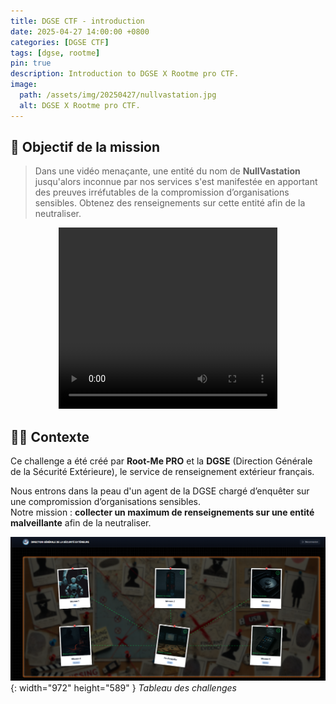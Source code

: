 ```yaml
---
title: DGSE CTF - introduction
date: 2025-04-27 14:00:00 +0800
categories: [DGSE CTF]
tags: [dgse, rootme]
pin: true
description: Introduction to DGSE X Rootme pro CTF.
image:
  path: /assets/img/20250427/nullvastation.jpg
  alt: DGSE X Rootme pro CTF.
---
```

## 🎯 Objectif de la mission

>Dans une vidéo menaçante, une entité du nom de **NullVastation** jusqu'alors inconnue par nos services s'est manifestée en apportant des preuves irréfutables de la compromission d’organisations sensibles. Obtenez des renseignements sur cette entité afin de la neutraliser.

<div style="text-align: center;">
    <video width="350" height="290" controls playsinline preload="metadata">
    <source src="/assets/videos/20250427/video.mp4" type="video/mp4">
    Your browser does not support the video tag.
  </video>
</div>

## 🕵️‍♀️ Contexte

Ce challenge a été créé par **Root-Me PRO** et la **DGSE** (Direction Générale de la Sécurité Extérieure), le service de renseignement extérieur français.

Nous entrons dans la peau d'un agent de la DGSE chargé d’enquêter sur une compromission d’organisations sensibles.  
Notre mission : **collecter un maximum de renseignements sur une entité malveillante** afin de la neutraliser.

![Desktop View](/assets/img/20250427/linkChart.png){: width="972" height="589" }
_Tableau des challenges_
